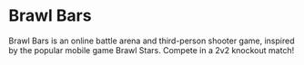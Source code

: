 # Brawl Bars

Brawl Bars is an online battle arena and third-person shooter game, inspired by the popular mobile game Brawl Stars. Compete in a 2v2 knockout match! 

